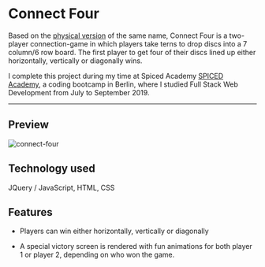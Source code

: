 # Connect Four

Based on the [physical version](https://en.wikipedia.org/wiki/Connect_Four) of the same name, Connect Four is a two-player connection-game in which players take terns to drop discs into a 7 column/6 row board. The first player to get four of their discs lined up either horizontally, vertically or diagonally wins.

I complete this project during my time at Spiced Academy [SPICED Academy](https://www.spiced.academy/program/full-stack-web-development/), a coding bootcamp in Berlin, where I studied Full Stack Web Development from July to September 2019.

---

## Preview

![connect-four](https://user-images.githubusercontent.com/45455994/66329936-b4f1f000-e92f-11e9-9b78-9dc9db82c71e.gif)

## Technology used

JQuery / JavaScript, HTML, CSS

## Features

- Players can win either horizontally, vertically or diagonally

- A special victory screen is rendered with fun animations for both player 1 or player 2, depending on who won the game.

